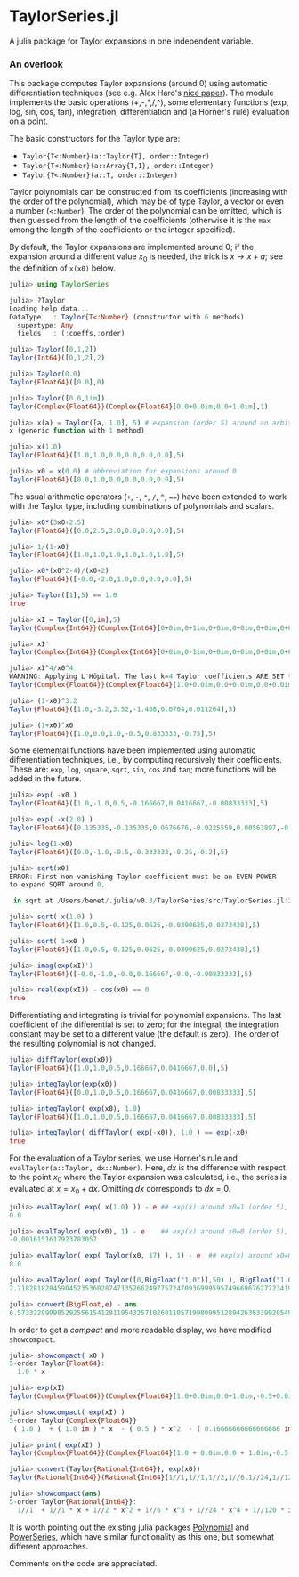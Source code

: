 # TaylorSeries.jl

A julia package for Taylor expansions in one independent variable.


### An overlook

This package computes Taylor expansions (around 0) using automatic differentiation techniques (see e.g. Alex Haro's [nice paper][1]). The module implements the basic operations (+,-,*,/,^), some elementary functions (exp, log, sin, cos, tan), integration, differentiation and (a Horner's rule) evaluation on a point. 

The basic constructors for the Taylor type are:

- `Taylor{T<:Number}(a::Taylor{T}, order::Integer)`
- `Taylor{T<:Number}(a::Array{T,1}, order::Integer)` 
- `Taylor{T<:Number}(a::T, order::Integer)`

Taylor polynomials can be constructed from its coefficients (increasing with the order of the polynomial), which may be of type Taylor, a vector or even a number (`<:Number`). The order of the polynomial can be omitted, which is then guessed from the length of the coefficients (otherwise it is the `max` among the length of the coefficients or the integer specified). 

By default, the Taylor expansions are implemented around 0; if the expansion around a different value $x_0$ is needed, the trick is $x\to x+a$; see the definition of `x(x0)` below. 

```julia
julia> using TaylorSeries

julia> ?Taylor
Loading help data...
DataType   : Taylor{T<:Number} (constructor with 6 methods)
  supertype: Any
  fields   : (:coeffs,:order)

julia> Taylor([0,1,2])
Taylor{Int64}([0,1,2],2)

julia> Taylor(0.0)
Taylor{Float64}([0.0],0)

julia> Taylor([0.0,1im])
Taylor{Complex{Float64}}(Complex{Float64}[0.0+0.0im,0.0+1.0im],1)

julia> x(a) = Taylor([a, 1.0], 5) # expansion (order 5) around an arbitrary value a
x (generic function with 1 method)

julia> x(1.0)
Taylor{Float64}([1.0,1.0,0.0,0.0,0.0,0.0],5)

julia> x0 = x(0.0) # abbreviation for expansions around 0
Taylor{Float64}([0.0,1.0,0.0,0.0,0.0,0.0],5)

```

The usual arithmetic operators (`+`, `-`, `*`, `/`, `^`, `==`) have been extended to work with the Taylor type, including combinations of polynomials and scalars. 

```julia
julia> x0*(3x0+2.5)
Taylor{Float64}([0.0,2.5,3.0,0.0,0.0,0.0],5)

julia> 1/(1-x0)
Taylor{Float64}([1.0,1.0,1.0,1.0,1.0,1.0],5)

julia> x0*(x0^2-4)/(x0+2)
Taylor{Float64}([-0.0,-2.0,1.0,0.0,0.0,0.0],5)

julia> Taylor([1],5) == 1.0
true

julia> xI = Taylor([0,im],5)
Taylor{Complex{Int64}}(Complex{Int64}[0+0im,0+1im,0+0im,0+0im,0+0im,0+0im],5)

julia> xI'
Taylor{Complex{Int64}}(Complex{Int64}[0+0im,0-1im,0+0im,0+0im,0+0im,0+0im],5)

julia> xI^4/x0^4
WARNING: Applying L'Hôpital. The last k=4 Taylor coefficients ARE SET to 0.
Taylor{Complex{Float64}}(Complex{Float64}[1.0+0.0im,0.0+0.0im,0.0+0.0im,0.0+0.0im,0.0+0.0im,0.0+0.0im],5)

julia> (1-x0)^3.2
Taylor{Float64}([1.0,-3.2,3.52,-1.408,0.0704,0.011264],5)

julia> (1+x0)^x0
Taylor{Float64}([1.0,0.0,1.0,-0.5,0.833333,-0.75],5)

```

Some elemental functions have been implemented using automatic differentiation techniques, i.e., by computing recursively their coefficients. These are: `exp`, `log`, `square`, `sqrt`, `sin`, `cos` and `tan`; more functions will be added in the future.
```julia
julia> exp( -x0 )
Taylor{Float64}([1.0,-1.0,0.5,-0.166667,0.0416667,-0.00833333],5)

julia> exp( -x(2.0) )
Taylor{Float64}([0.135335,-0.135335,0.0676676,-0.0225559,0.00563897,-0.00112779],5)

julia> log(1-x0)
Taylor{Float64}([0.0,-1.0,-0.5,-0.333333,-0.25,-0.2],5)

julia> sqrt(x0)
ERROR: First non-vanishing Taylor coefficient must be an EVEN POWER
to expand SQRT around 0.

 in sqrt at /Users/benet/.julia/v0.3/TaylorSeries/src/TaylorSeries.jl:281

julia> sqrt( x(1.0) )
Taylor{Float64}([1.0,0.5,-0.125,0.0625,-0.0390625,0.0273438],5)

julia> sqrt( 1+x0 )
Taylor{Float64}([1.0,0.5,-0.125,0.0625,-0.0390625,0.0273438],5)

julia> imag(exp(xI)')
Taylor{Float64}([-0.0,-1.0,-0.0,0.166667,-0.0,-0.00833333],5)

julia> real(exp(xI)) - cos(x0) == 0
true

```

Differentiating and integrating is trivial for polynomial expansions. The last coefficient of the differential is set to zero; for the integral, the integration constant may be set to a different value (the default is zero). The order of the resulting polynomial is not changed.

```julia
julia> diffTaylor(exp(x0))
Taylor{Float64}([1.0,1.0,0.5,0.166667,0.0416667,0.0],5)

julia> integTaylor(exp(x0))
Taylor{Float64}([0.0,1.0,0.5,0.166667,0.0416667,0.00833333],5)

julia> integTaylor( exp(x0), 1.0)
Taylor{Float64}([1.0,1.0,0.5,0.166667,0.0416667,0.00833333],5)

julia> integTaylor( diffTaylor( exp(-x0)), 1.0 ) == exp(-x0)
true

```

For the evaluation of a Taylor series, we use Horner's rule and `evalTaylor(a::Taylor, dx::Number)`. Here, $dx$ is the difference with respect to the point $x_0$ where the Taylor expansion was calculated, i.e., the series is evaluated at $x = x_0 + dx$. Omitting $dx$ corresponds to $dx=0$.

```julia
julia> evalTaylor( exp( x(1.0) )) - e ## exp(x) around x0=1 (order 5), evaluated there (dx=0)
0.0

julia> evalTaylor( exp(x0), 1) - e    ## exp(x) around x0=0 (order 5), evaluated at x=1
-0.0016151617923783057

julia> evalTaylor( exp( Taylor(x0, 17) ), 1) - e  ## exp(x) around x0=0 (order 17), evaluated at x=1
0.0

julia> evalTaylor( exp( Taylor([0,BigFloat("1.0")],50) ), BigFloat("1.0") )
2.718281828459045235360287471352662497757247093699959574966967627723419298053556e+00 with 256 bits of precision

julia> convert(BigFloat,e) - ans
6.573322999985292556154129119543257102601105719980995128942636339920549561322098e-67 with 256 bits of precision

```

In order to get a *compact* and more readable display, we have modified `showcompact`.
```julia
julia> showcompact( x0 )
5-order Taylor{Float64}:
  1.0 * x 

julia> exp(xI)
Taylor{Complex{Float64}}(Complex{Float64}[1.0+0.0im,0.0+1.0im,-0.5+0.0im,0.0-0.166667im,0.0416667+0.0im,0.0+0.00833333im],5)

julia> showcompact( exp(xI) )
5-order Taylor{Complex{Float64}}
 ( 1.0 )  + ( 1.0 im ) * x  - ( 0.5 ) * x^2  - ( 0.16666666666666666 im ) * x^3  + ( 0.041666666666666664 ) * x^4  + ( 0.008333333333333333 im ) * x^5 ) 

julia> print( exp(xI) )
Taylor{Complex{Float64}}(Complex{Float64}[1.0 + 0.0im,0.0 + 1.0im,-0.5 + 0.0im,0.0 - 0.16666666666666666im,0.041666666666666664 + 0.0im,0.0 + 0.008333333333333333im],5)

julia> convert(Taylor{Rational{Int64}}, exp(x0))
Taylor{Rational{Int64}}(Rational{Int64}[1//1,1//1,1//2,1//6,1//24,1//120],5)

julia> showcompact(ans)
5-order Taylor{Rational{Int64}}:
  1//1  + 1//1 * x + 1//2 * x^2 + 1//6 * x^3 + 1//24 * x^4 + 1//120 * x^5 

```

It is worth pointing out the existing julia packages [Polynomial][2] and [PowerSeries][3], which have similar functionality as this one, but somewhat different approaches.

Comments on the code are appreciated.

[1]: http://www.maia.ub.es/~alex/admcds/admcds.pdf
[2]: https://github.com/vtjnash/Polynomial.jl
[3]: https://github.com/jwmerrill/PowerSeries.jl

